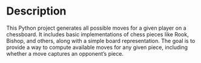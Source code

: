 # Description
This Python project generates all possible moves for a given player on a chessboard. It includes basic implementations of chess pieces like Rook, Bishop, and others, along with a simple board representation. The goal is to provide a way to compute available moves for any given piece, including whether a move captures an opponent’s piece.